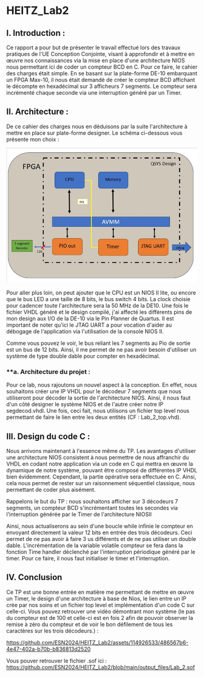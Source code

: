 # HEITZ_Lab2

## **I. Introduction :**

Ce rapport a pour but de présenter le travail effectué lors des travaux pratiques de l'UE Conception Conjointe, visant à approfondir et à mettre en œuvre nos connaissances via la mise en place d'une architecture NIOS nous permettant ici de coder un compteur BCD en C. Pour ce faire, le cahier des charges était simple. En se basant sur la plate-forme DE-10 embarquant un FPGA Max-10, il nous était demandé de créer le compteur BCD affichant le décompte en hexadécimal sur 3 afficheurs 7 segments. Le compteur sera incrémenté chaque seconde via une interruption généré par un Timer.

## **II. Architecture :**

De ce cahier des charges nous en déduisons par la suite l'architecture à mettre en place sur plate-forme designer. Le schéma ci-dessous vous présente mon choix :

![image](https://github.com/ESN2024/HEITZ_Lab2/blob/main/lab_2_archi.jpg)

Pour aller plus loin, on peut ajouter que le CPU est un NIOS II lite, ou encore que le bus LED a une taille de 8 bits, le bus switch 4 bits. La clock choisie pour cadencer toute l'architecture sera la 50 MHz de la DE10. Une fois le fichier VHDL généré et le design compilé, j'ai affecté les différents pins de mon design aux I/O de la DE-10 via le Pin Planner de Quartus. Il est important de noter qu'ici le JTAG UART a pour vocation d'aider au débogage de l'application via l'utilisation de la console NIOS II.

Comme vous pouvez le voir, le bus reliant les 7 segments au Pio de sortie est un bus de 12 bits. Ainsi, il me permet de ne pas avoir besoin d'utiliser un système de type double dable pour compter en hexadécimal.

### **a. Architecture du projet :

Pour ce lab, nous rajoutons un nouvel aspect à la conception. En effet, nous souhaitons créer une IP VHDL pour le décodeur 7 segments que nous utiliseront pour décoder la sortie de l'architecture NIOS. Ainsi, il nous faut d'un côté designer le système NIOS et de l'autre créer notre IP segdecod.vhdl. Une fois, ceci fait, nous utilisons un fichier top level nous permettant de faire le lien entre les deux entités (CF : Lab_2_top.vhd).

## **III. Design du code C :**

Nous arrivons maintenant à l'essence même du TP. Les avantages d'utiliser une architecture NIOS consistent à nous permettre de nous affranchir du VHDL en codant notre application via un code en C qui mettra en œuvre la dynamique de notre système, pouvant être composé de différentes IP VHDL bien évidemment. Cependant, la partie opérative sera effectuée en C. Ainsi, cela nous permet de rester sur un raisonnement séquentiel classique, nous permettant de coder plus aisément.

Rappelons le but du TP : nous souhaitons afficher sur 3 décodeurs 7 segments, un compteur BCD s'incrémentant toutes les secondes via l'interruption générée par le Timer de l'architecture NIOSII

Ainsi, nous actualiserons au sein d'une boucle while infinie le compteur en envoyant directement la valeur 12 bits en entrée des trois décodeurs. Ceci permet de ne pas avoir à faire 3 us différents et de ne pas utiliser un double dable. L'incrémentation de la variable volatile compteur se fera dans la fonction Time handler déclenché par l'interruption périodique généré par le timer. Pour ce faire, il nous faut initialiser le timer et l'interruption.

## **IV. Conclusion**

Ce TP est une bonne entrée en matière me permettant de mettre en œuvre un Timer, le design d'une architecture à base de Nios, le lien entre un IP crée par nos soins et un fichier top level et implémentation d'un code C sur celle-ci.
Vous pouvez retrouver une vidéo démontrant mon système (le pas du compteur est de 100 et celle-ci est en fois 2 afin de pouvoir observer la remise à zéro du compteur et de voir le bon défilement de tous les caractères sur les trois décodeurs.) :

https://github.com/ESN2024/HEITZ_Lab2/assets/114926533/486567b6-4e47-402a-b70b-b836813d2520

Vous pouver retrouver le fichier .sof ici : https://github.com/ESN2024/HEITZ_Lab2/blob/main/output_files/Lab_2.sof 
